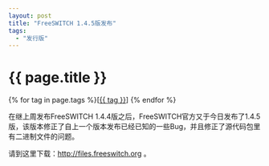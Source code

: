 ```yaml
---
layout: post
title: "FreeSWITCH 1.4.5版发布"
tags:
  - "发行版"
---
```


# {{ page.title }}

<div class="tags">
{% for tag in page.tags %}[<a class="tag" href="/tags.html#{{ tag }}">{{ tag }}</a>] {% endfor %}
</div>

在继上周发布FreeSWITCH 1.4.4版之后，FreeSWITCH官方又于今日发布了1.4.5版，该版本修正了自上一个版本发布已经已知的一些Bug，并且修正了源代码包里有二进制文件的问题。

请到这里下载：<http://files.freeswitch.org> 。

